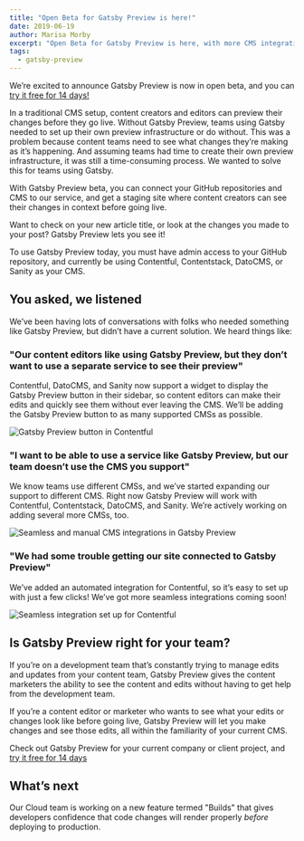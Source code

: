 ```yaml
---
title: "Open Beta for Gatsby Preview is here!"
date: 2019-06-19
author: Marisa Morby
excerpt: "Open Beta for Gatsby Preview is here, with more CMS integrations!"
tags:
  - gatsby-preview
---
```


We’re excited to announce Gatsby Preview is now in open beta, and you can [try it free for 14 days!](https://www.gatsbyjs.com/preview)

In a traditional CMS setup, content creators and editors can preview their changes before they go live. Without Gatsby Preview, teams using Gatsby needed to set up their own preview infrastructure or do without. This was a problem because content teams need to see what changes they’re making as it’s happening. And assuming teams had time to create their own preview infrastructure, it was still a time-consuming process. We wanted to solve this for teams using Gatsby.

With Gatsby Preview beta, you can connect your GitHub repositories and CMS to our service, and get a staging site where content creators can see their changes in context before going live.

Want to check on your new article title, or look at the changes you made to your post? Gatsby Preview lets you see it!

To use Gatsby Preview today, you must have admin access to your GitHub repository, and currently be using Contentful, Contentstack, DatoCMS, or Sanity as your CMS.

## You asked, we listened

We’ve been having lots of conversations with folks who needed something like Gatsby Preview, but didn’t have a current solution. We heard things like:

### "Our content editors like using Gatsby Preview, but they don’t want to use a separate service to see their preview"

Contentful, DatoCMS, and Sanity now support a widget to display the Gatsby Preview button in their sidebar, so content editors can make their edits and quickly see them without ever leaving the CMS. We’ll be adding the Gatsby Preview button to as many supported CMSs as possible.

![Gatsby Preview button in Contentful](./images/gatsby-preview-button.png)

### "I want to be able to use a service like Gatsby Preview, but our team doesn’t use the CMS you support"

We know teams use different CMSs, and we’ve started expanding our support to different CMS. Right now Gatsby Preview will work with Contentful, Contentstack, DatoCMS, and Sanity. We’re actively working on adding several more CMSs, too.

![Seamless and manual CMS integrations in Gatsby Preview](./images/all-integrations.png)

### "We had some trouble getting our site connected to Gatsby Preview"

We’ve added an automated integration for Contentful, so it’s easy to set up with just a few clicks! We’ve got more seamless integrations coming soon!

![Seamless integration set up for Contentful](./images/seamless-integration.png)

## Is Gatsby Preview right for your team?

If you’re on a development team that’s constantly trying to manage edits and updates from your content team, Gatsby Preview gives the content marketers the ability to see the content and edits without having to get help from the development team.

If you’re a content editor or marketer who wants to see what your edits or changes look like before going live, Gatsby Preview will let you make changes and see those edits, all within the familiarity of your current CMS.

Check out Gatsby Preview for your current company or client project, and [try it free for 14 days](https://www.gatsbyjs.com/preview)

## What’s next

Our Cloud team is working on a new feature termed "Builds" that gives developers confidence that code changes will render properly _before_ deploying to production.
